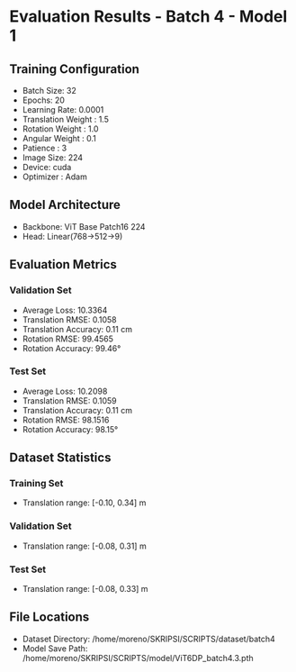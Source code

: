 # Evaluation Results - Batch 4 - Model 1

## Training Configuration
- Batch Size: 32
- Epochs: 20
- Learning Rate: 0.0001
- Translation Weight : 1.5
- Rotation Weight : 1.0
- Angular Weight : 0.1
- Patience : 3
- Image Size: 224
- Device: cuda
- Optimizer : Adam

## Model Architecture
- Backbone: ViT Base Patch16 224
- Head: Linear(768->512->9)

## Evaluation Metrics

### Validation Set
- Average Loss: 10.3364
- Translation RMSE: 0.1058
- Translation Accuracy: 0.11 cm
- Rotation RMSE: 99.4565
- Rotation Accuracy: 99.46°

### Test Set
- Average Loss: 10.2098
- Translation RMSE: 0.1059
- Translation Accuracy: 0.11 cm
- Rotation RMSE: 98.1516
- Rotation Accuracy: 98.15°

## Dataset Statistics
### Training Set
- Translation range: [-0.10, 0.34] m

### Validation Set
- Translation range: [-0.08, 0.31] m

### Test Set
- Translation range: [-0.08, 0.33] m

## File Locations
- Dataset Directory: /home/moreno/SKRIPSI/SCRIPTS/dataset/batch4
- Model Save Path: /home/moreno/SKRIPSI/SCRIPTS/model/ViT6DP_batch4.3.pth
